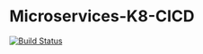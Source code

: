 # Microservices-K8-CICD

[![Build Status](https://shivehwork.visualstudio.com/Shopping/_apis/build/status%2Fshoppingclient-pipeline?branchName=main)](https://shivehwork.visualstudio.com/Shopping/_build/latest?definitionId=5&branchName=main)
